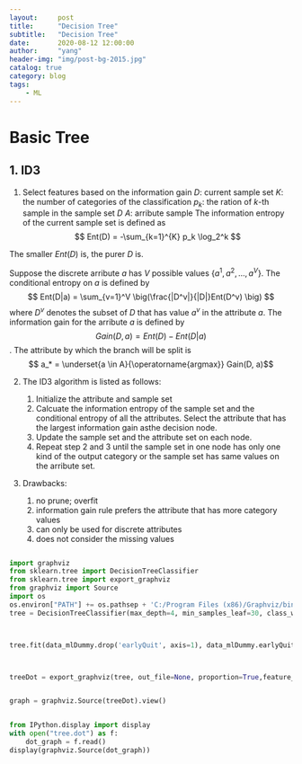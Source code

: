 ```yaml
---
layout:     post
title:      "Decision Tree"
subtitle:   "Decision Tree"
date:       2020-08-12 12:00:00
author:     "yang"
header-img: "img/post-bg-2015.jpg"
catalog: true
category: blog
tags:
    - ML
---
```


# Basic Tree
## 1. ID3 
1. Select features based on the information gain 
$D$: current sample set
$K$: the number of categories of the classification
$p_k$: the ration of $k$-th sample in the sample set $D$
$A$: arribute sample
The information entropy of the current sample set is defined as $$ Ent(D) = -\sum_{k=1}^{K} p_k \log_2^k $$

The smaller $Ent(D)$ is, the purer $D$ is.

Suppose the discrete arribute $a$ has $V$ possible values $\{a^1, a^2, \ldots, a^V \}$. The conditional entropy on $a$ is defined by $$ Ent(D|a) = \sum_{v=1}^V \big(\frac{|D^v|}{|D|}Ent(D^v) \big) $$ where $D^v$ denotes the subset of $D$ that has value $a^v$ in the attribute $a$. The information gain for the arribute $a$ is defined by
$$  Gain(D, a) = Ent(D) - Ent(D|a)$$. The attribute by which the branch will be split is $$ a_* = \underset{a \in A}{\operatorname{argmax}} Gain(D, a)$$

2. The ID3 algorithm is listed as follows:
    1. Initialize the attribute and sample set
    2. Calcuate the information entropy of the sample set and the conditional entropy of all the attributes. Select the attribute that has the largest information gain asthe decision node. 
    3. Update the sample set and the attribute set on each node. 
    4. Repeat step 2 and 3 until the sample set in one node has only one kind of the output category or the sample set has same values on the arribute set. 

3. Drawbacks:
    1. no prune; overfit
    2. information gain rule prefers the attribute that has more category values
    3. can only be used for discrete attributes 
    4. does not consider the missing values



```python

import graphviz
from sklearn.tree import DecisionTreeClassifier
from sklearn.tree import export_graphviz
from graphviz import Source
import os
os.environ["PATH"] += os.pathsep + 'C:/Program Files (x86)/Graphviz/bin/'
tree = DecisionTreeClassifier(max_depth=4, min_samples_leaf=30, class_weight='balanced', min_impurity_decrease=0.001)



tree.fit(data_mlDummy.drop('earlyQuit', axis=1), data_mlDummy.earlyQuit)



treeDot = export_graphviz(tree, out_file=None, proportion=True,feature_names=data_mlDummy.drop('earlyQuit', axis=1).columns)


graph = graphviz.Source(treeDot).view()


from IPython.display import display
with open("tree.dot") as f:
    dot_graph = f.read()
display(graphviz.Source(dot_graph))

```